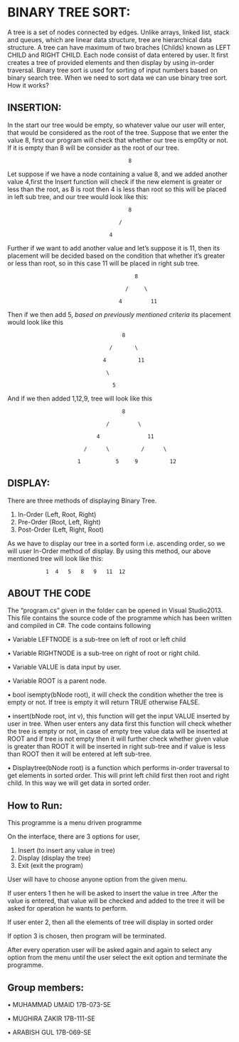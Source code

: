 # BINARY TREE SORT:
A tree is a set of nodes connected by edges. Unlike arrays, linked list, stack and queues, which are linear data structure, tree are hierarchical data structure. A tree can have maximum of two braches (Childs) known as LEFT CHILD and RIGHT CHILD.
Each node consist of data entered by user. It first creates a tree of provided elements and then display by using in-order traversal.
Binary tree sort is used for sorting of input numbers based on binary search tree. When we need to sort data we can use binary tree sort. 
How it works?
## INSERTION:
In the start our tree would be empty, so whatever value our user will enter, that would be considered as the root of the tree. Suppose that we enter the value 8, first our program will check that whether our tree is emp0ty or not. If it is empty than 8 will be consider as the root of our tree.

                                          8

Let suppose if we have a node containing a value 8, and we added another value 4,first the Insert function will check if the new element is greater or less than the  root, as 8 is root then 4 is less than root so this will be placed in left sub tree, and our tree would look like this:

                                          8
                                          
                                       /
                                       
                                    4

Further if we want to add another value and let’s suppose it is 11, then its placement will be decided based on the condition that whether it’s greater or less than root, so in this case 11 will be placed in right sub tree.

                                            8 
                                            
                                         /     \
                                         
                                       4         11

Then if we then add 5, *based on previously mentioned criteria* its placement would look like this

                                        8
                                        
                                    /       \
                                    
                                  4          11
                                  
                                   \
                                  
                                     5

And if we then added 1,12,9, tree will look like this

                                        8

                                   /         \

                                4               11

                            /      \          /      \

                          1           5     9          12

## DISPLAY:
There are three methods of displaying Binary Tree.
1.	In-Order (Left, Root, Right)
2.	Pre-Order (Root, Left, Right)
3.	Post-Order (Left, Right, Root)

As we have to display our tree in a sorted form i.e. ascending order, so we will user In-Order method of display. By using this method, our above mentioned tree will look like this:

                1  4   5   8   9   11  12

 
## ABOUT THE CODE
The “program.cs” given in the folder can be opened in Visual Studio2013. This file contains the source code of the programme which has been written and compiled in C#. 
The code contains following 

•	Variable LEFTNODE is a sub-tree on left of root or left child

•	Variable RIGHTNODE is a sub-tree on right of root or right child.

•	Variable VALUE is data input by user.

•	Variable ROOT is a parent node.

•	bool isempty(bNode root), it will check the condition whether the tree is empty or not. If tree is empty it will return TRUE otherwise FALSE.

•	insert(bNode root, int v), this function will get the input VALUE inserted by user in tree. When user enters any data first this function will check whether the tree is empty or not, in case of empty tree value data will be inserted at ROOT and if tree is not empty then it will further check whether given value is greater than ROOT it will be inserted in right sub-tree and if value is less than ROOT then it will be entered at left sub-tree.

•	Displaytree(bNode root) is a function which performs in-order traversal to get elements in sorted order. This will print left child first then root and right child. In this way we will get data in sorted order.

## How to Run:
This programme is a menu driven programme

On the interface, there are 3 options for user,
1.	Insert 		(to insert any value in tree)
2.	Display		(display the tree)
3.	Exit		(exit the program)

User will have to choose anyone option from the given menu.

If user enters 1 then he will be asked to insert the value in tree .After the value is entered, that value will be checked and added to the tree it will be asked for operation he wants to perform.

If user enter 2, then all the elements of tree will display in sorted order

If option 3 is chosen, then program will be terminated.

After every operation user will be asked again and again to select any option from the menu until the user select the exit option and terminate the programme.


## Group members:

•	MUHAMMAD UMAID 				17B-073-SE

•	MUGHIRA ZAKIR 					17B-111-SE

•	ARABISH GUL 					17B-069-SE
